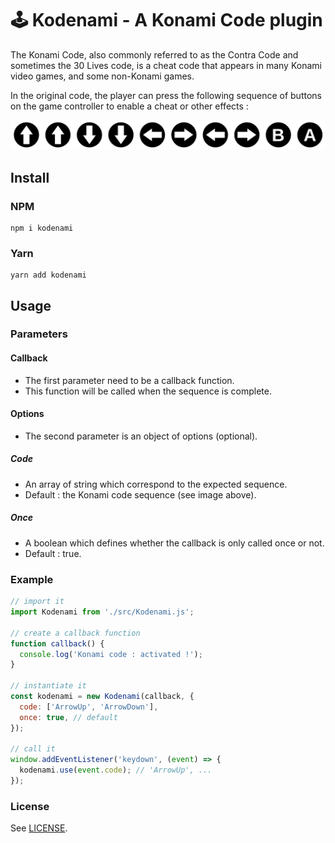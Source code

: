 # 🕹 Kodenami - A Konami Code plugin

The Konami Code, also commonly referred to as the Contra Code and sometimes the 30 Lives code, is a cheat code that appears in many Konami video games, and some non-Konami games.

In the original code, the player can press the following sequence of buttons on the game controller to enable a cheat or other effects :

![Konami Code](konami-code.svg)

## Install

### NPM

```
npm i kodenami
```

### Yarn

```
yarn add kodenami
```

## Usage

### Parameters

#### Callback

- The first parameter need to be a callback function.
- This function will be called when the sequence is complete.

#### Options

- The second parameter is an object of options (optional).

##### Code

- An array of string which correspond to the expected sequence.
- Default : the Konami code sequence (see image above).

##### Once

- A boolean which defines whether the callback is only called once or not.
- Default : true.

### Example

```js
// import it
import Kodenami from './src/Kodenami.js';

// create a callback function
function callback() {
  console.log('Konami code : activated !');
}

// instantiate it
const kodenami = new Kodenami(callback, {
  code: ['ArrowUp', 'ArrowDown'],
  once: true, // default
});

// call it
window.addEventListener('keydown', (event) => {
  kodenami.use(event.code); // 'ArrowUp', ...
});
```

### License

See [LICENSE](LICENSE).
